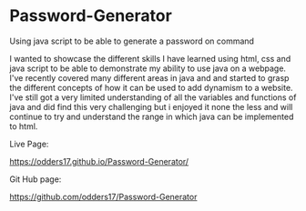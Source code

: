# Password-Generator
Using java script to be able to generate a password on command

I wanted to showcase the different skills I have learned using html, css and java script to be able to demonstrate my ability to use java on a webpage.
I've recently covered many different areas in java and and started to grasp the different concepts of how it can be used to add dynamism to a website.
I've still got a very limited understanding of all the variables and functions of java and did find this very challenging but i enjoyed it none the less 
and will continue to try and understand the range in which java can be implemented to html.

Live Page:

https://odders17.github.io/Password-Generator/

Git Hub page:

https://github.com/odders17/Password-Generator


